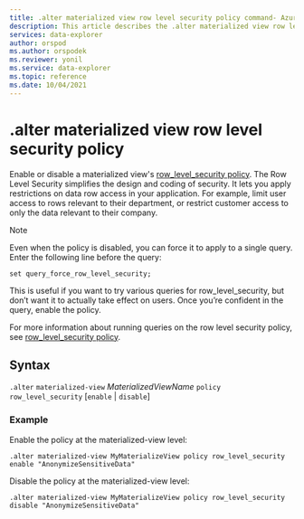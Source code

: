 ```yaml
---
title: .alter materialized view row level security policy command- Azure Data Explorer
description: This article describes the .alter materialized view row level security policy command in Azure Data Explorer.
services: data-explorer
author: orspod
ms.author: orspodek
ms.reviewer: yonil
ms.service: data-explorer
ms.topic: reference
ms.date: 10/04/2021
---
```

# .alter materialized view row level security policy

Enable or disable a materialized view's [row_level_security policy](rowlevelsecuritypolicy.md). The Row Level Security simplifies the design and coding of security. It lets you apply restrictions on data row access in your application. For example, limit user access to rows relevant to their department, or restrict customer access to only the data relevant to their company.

> [!NOTE]
> Even when the policy is disabled, you can force it to apply to a single query. Enter the following line before the query:
>
> `set query_force_row_level_security;`
>
> This is useful if you want to try various queries for row_level_security, but don’t want it to actually take effect on users. Once you’re confident in the query, enable the policy.

For more information about running queries on the row level security policy, see [row_level_security policy](rowlevelsecuritypolicy.md).

## Syntax

`.alter` `materialized-view` *MaterializedViewName* `policy` `row_level_security` [`enable` | `disable`]

### Example

Enable the policy at the materialized-view level:

```kusto
.alter materialized-view MyMaterializeView policy row_level_security enable "AnonymizeSensitiveData"
```

Disable the policy at the materialized-view level:

```kusto
.alter materialized-view MyMaterializeView policy row_level_security disable "AnonymizeSensitiveData"
```
